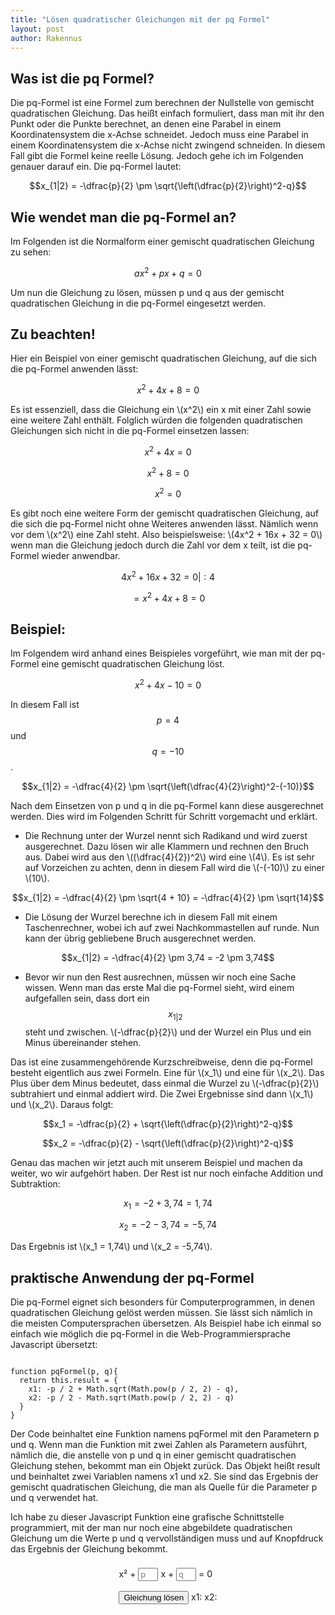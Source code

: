 ```yaml
---
title: "Lösen quadratischer Gleichungen mit der pq Formel"
layout: post
author: Rakennus
---
```


## Was ist die pq Formel?

Die pq-Formel ist eine Formel zum berechnen der Nullstelle von gemischt quadratischen Gleichung. Das heißt einfach formuliert, dass man mit ihr den Punkt oder die Punkte berechnet, an denen eine Parabel in einem Koordinatensystem die x-Achse schneidet. Jedoch muss eine Parabel in einem Koordinatensystem die x-Achse nicht zwingend schneiden. In diesem Fall gibt die Formel keine reelle Lösung. Jedoch gehe ich im Folgenden genauer darauf ein.
Die pq-Formel lautet:

$$x_{1|2} = -\dfrac{p}{2} \pm \sqrt{\left(\dfrac{p}{2}\right)^2-q}$$

## Wie wendet man die pq-Formel an?

Im Folgenden ist die Normalform einer gemischt quadratischen Gleichung zu sehen:

$$ax^2 + px + q = 0$$

Um nun die Gleichung zu lösen, müssen p und q aus der gemischt quadratischen Gleichung in die pq-Formel eingesetzt werden.

## Zu beachten!

Hier ein Beispiel von einer gemischt quadratischen Gleichung, auf die sich die pq-Formel anwenden lässt:

$$x^2 + 4x + 8 = 0$$

Es ist essenziell, dass die Gleichung ein \\(x^2\\) ein x mit einer Zahl sowie eine weitere Zahl enthält. Folglich würden die folgenden quadratischen Gleichungen sich nicht in die pq-Formel einsetzen lassen:

$$x^2 + 4x = 0$$

$$x^2 + 8 = 0$$

$$x^2 = 0$$

Es gibt noch eine weitere Form der gemischt quadratischen Gleichung, auf die sich die pq-Formel nicht ohne Weiteres anwenden lässt. Nämlich wenn vor dem \\(x^2\\) eine Zahl steht. Also beispielsweise: \\(4x^2 + 16x + 32 = 0\\)
wenn man die Gleichung jedoch durch die Zahl vor dem x teilt, ist die pq-Formel wieder anwendbar.

$$4x^2 + 16x + 32 = 0 | :4$$

$$=x^2 + 4x + 8 = 0$$

## Beispiel:

Im Folgendem wird anhand eines Beispieles vorgeführt, wie man mit der pq-Formel eine gemischt quadratischen Gleichung löst.

$$x^2 + 4x - 10 = 0$$

In diesem Fall ist $$p = 4$$ und $$q = -10$$.

$$x_{1|2} = -\dfrac{4}{2} \pm \sqrt{\left(\dfrac{4}{2}\right)^2-(-10)}$$

Nach dem Einsetzen von p und q in die pq-Formel kann diese ausgerechnet werden. Dies wird im Folgenden Schritt für Schritt vorgemacht und erklärt.

-   Die Rechnung unter der Wurzel nennt sich Radikand und wird zuerst ausgerechnet. Dazu lösen wir alle Klammern und rechnen den Bruch aus. Dabei wird aus den \\((\dfrac{4}{2})^2\\) wird eine \\(4\\). Es ist sehr auf Vorzeichen zu achten, denn in diesem Fall wird die \\(-(-10)\\) zu einer \\(10\\).

$$x_{1|2} = -\dfrac{4}{2} \pm \sqrt{4 + 10} = -\dfrac{4}{2} \pm \sqrt{14}$$

-   Die Lösung der Wurzel berechne ich in diesem Fall mit einem Taschenrechner, wobei ich auf zwei Nachkommastellen auf runde. Nun kann der übrig gebliebene Bruch ausgerechnet werden.

$$x_{1|2} = -\dfrac{4}{2} \pm 3,74 = -2 \pm 3,74$$

-   Bevor wir nun den Rest ausrechnen, müssen wir noch eine Sache wissen. Wenn man das erste Mal die pq-Formel sieht, wird einem aufgefallen sein, dass dort ein $$x_{1|2}$$ steht und zwischen.
    \\(-\dfrac{p}{2}\\) und der Wurzel ein Plus und ein Minus übereinander stehen.

Das ist eine zusammengehörende Kurzschreibweise, denn die pq-Formel besteht eigentlich aus zwei Formeln. Eine für \\(x_1\\) und eine für \\(x_2\\). Das Plus über dem Minus bedeutet, dass einmal die Wurzel zu \\(-\dfrac{p}{2}\\) subtrahiert und einmal addiert wird. Die Zwei Ergebnisse sind dann \\(x_1\\) und \\(x_2\\). Daraus folgt:

$$x_1 = -\dfrac{p}{2} + \sqrt{\left(\dfrac{p}{2}\right)^2-q}$$

$$x_2 = -\dfrac{p}{2} - \sqrt{\left(\dfrac{p}{2}\right)^2-q}$$

Genau das machen wir jetzt auch mit unserem Beispiel und machen da weiter, wo wir aufgehört haben. Der Rest ist nur noch einfache Addition und Subtraktion:

$$x_1 = -2 + 3,74 = 1,74$$

$$x_2 = -2 - 3,74 = -5,74$$

Das Ergebnis ist \\(x_1 = 1,74\\) und \\(x_2 = -5,74\\).

## praktische Anwendung der pq-Formel

Die pq-Formel eignet sich besonders für Computerprogrammen, in denen quadratischen Gleichung gelöst werden müssen. Sie lässt sich nämlich in die meisten Computersprachen übersetzen. Als Beispiel habe ich einmal so einfach wie möglich die pq-Formel in die Web-Programmiersprache Javascript übersetzt:

<pre><code class="language-javascript">
function pqFormel(p, q){
  return this.result = {
    x1: -p / 2 + Math.sqrt(Math.pow(p / 2, 2) - q),
    x2: -p / 2 - Math.sqrt(Math.pow(p / 2, 2) - q)
  }
}
</code></pre>

Der Code beinhaltet eine Funktion namens pqFormel mit den Parametern p und q. Wenn man die Funktion mit zwei Zahlen als Parametern ausführt, nämlich die, die anstelle von p und q in einer gemischt quadratischen Gleichung stehen, bekommt man ein Objekt zurück. Das Objekt heißt result und beinhaltet zwei Variablen namens x1 und x2. Sie sind das Ergebnis der gemischt quadratischen Gleichung, die man als Quelle für die Parameter p und q verwendet hat.

Ich habe zu dieser Javascript Funktion eine grafische Schnittstelle programmiert, mit der man nur noch eine abgebildete quadratischen Gleichung um die Werte p und q vervollständigen muss und auf Knopfdruck das Ergebnis der Gleichung bekommt.

<style>
  .mathInput {
    width: 32px;
    background-color: none !important;
  }
  #pqFormel input,
  #pqFormel p {
    display: inline;
  }

  .program-box-container {
    padding: 6px;
    margin: 16px 0 16px 0;
    background-color: var(--second-background-color);
  }
  .program-box {
    margin: auto;
    width: fit-content;
  }
</style>
<div class="program-box-container">
  <div class="program-box">
    <div style="margin-bottom: 16px;" id="pqFormel">
        <p>x² + </p>
        <input class="mathInput" id="p" type="number" placeholder="p">
        <p>x + </p>
        <input class="mathInput" id="q" type="number" placeholder="q">
        <p> = 0</p>
    </div>
    <button onclick="rechnung()">Gleichung lösen</button>
    <div style="display: inline;"><p style="display: inline;">x1: </p><p  style="display: inline;" id="x1"></p></div>
    <div style="display: inline;"><p style="display: inline;">x2: </p><p style="display: inline;" id="x2"></p></div>
  </div>
</div>

<script>
function pqFormel(p, q){
  return this.result = {
    x1: -p / 2 + Math.sqrt(Math.pow(p / 2, 2) - q),
    x2: -p / 2 - Math.sqrt(Math.pow(p / 2, 2) - q)
  }
}

function rechnung() {
  document.getElementById("x1").innerHTML = pqFormel(document.getElementById("p").value, document.getElementById("q").value).x1
  document.getElementById("x2").innerHTML = pqFormel(document.getElementById("p").value, document.getElementById("q").value).x2
}
</script>
